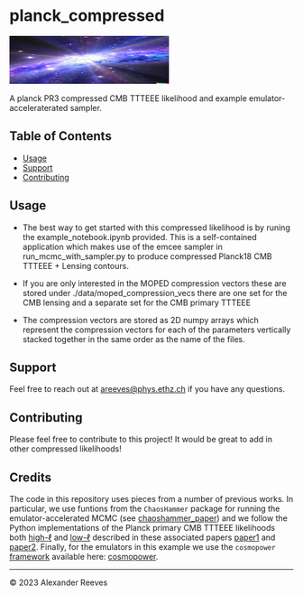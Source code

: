 # planck_compressed

![Project Banner or Visual](./logo.png)

A planck PR3 compressed CMB TTTEEE likelihood and example emulator-acceleraterated sampler.

## Table of Contents
- [Usage](#usage)
- [Support](#support)
- [Contributing](#contributing)


## Usage

* The best way to get started with this compressed likelihood is by runing the example_notebook.ipynb provided. This is a self-contained application which makes use of the emcee sampler in run_mcmc_with_sampler.py to produce compressed Planck18 CMB TTTEEE + Lensing contours.

* If you are only interested in the MOPED compression vectors these are stored under ./data/moped_compression_vecs there are one set for the CMB lensing and a separate set for the CMB primary TTTEEE

* The compression vectors are stored as 2D numpy arrays which represent the compression vectors for each of the parameters vertically stacked together in the same order as the name of the files.

## Support

Feel free to reach out at areeves@phys.ethz.ch if you have any questions.

## Contributing

Please feel free to contribute to this project! It would be great to add in other compressed likelihoods!

## Credits

The code in this repository uses pieces from a number of previous works. In particular, we use funtions from the $\texttt{ChaosHammer}$ package for running the emulator-accelerated MCMC (see [chaoshammer_paper](https://arxiv.org/abs/2207.01627)) and we follow the Python implementations of the Planck primary CMB TTTEEE likelihoods both [high-$\ell$](https://github.com/heatherprince/planck-lite-py) and [low-$\ell$](https://github.com/heatherprince/planck-low-py) described in these associated papers [paper1](https://arxiv.org/abs/1909.05869) and [paper2](https://arxiv.org/abs/2104.05715). Finally, for the emulators in this example we use the $\texttt{cosmopower}$ [framework](https://arxiv.org/abs/2106.03846) available here: [cosmopower](https://github.com/alessiospuriomancini/cosmopower).

---

© 2023 Alexander Reeves

